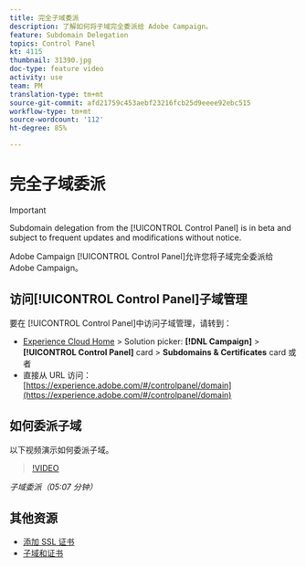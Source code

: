 ```yaml
---
title: 完全子域委派
description: 了解如何将子域完全委派给 Adobe Campaign。
feature: Subdomain Delegation
topics: Control Panel
kt: 4115
thumbnail: 31390.jpg
doc-type: feature video
activity: use
team: PM
translation-type: tm+mt
source-git-commit: afd21759c453aebf23216fcb25d9eeee92ebc515
workflow-type: tm+mt
source-wordcount: '112'
ht-degree: 85%

---
```



# 完全子域委派

>[!IMPORTANT]
>
> Subdomain delegation from the [!UICONTROL Control Panel] is in beta and subject to frequent updates and modifications without notice.

Adobe Campaign [!UICONTROL Control Panel]允许您将子域完全委派给 Adobe Campaign。

## 访问[!UICONTROL Control Panel]子域管理

要在 [!UICONTROL Control Panel]中访问子域管理，请转到：

* [Experience Cloud Home](https://experience.adobe.com/#/home) > Solution picker: **[!DNL Campaign]** > **[!UICONTROL Control Panel]** card > **Subdomains &amp; Certificates** card
或者
* 直接从 URL 访问：[https://experience.adobe.com/#/controlpanel/domain](https://experience.adobe.com/#/controlpanel/domain)

## 如何委派子域

以下视频演示如何委派子域。

>[!VIDEO](https://video.tv.adobe.com/v/31390?quality=12)

*子域委派（05:07 分钟）*

## 其他资源

* [添加 SSL 证书](/help/control-panel-tutorials/subdomains-and-certificates/adding-ssl-certificates.md)
* [子域和证书](https://docs.adobe.com/content/help/zh-Hans/control-panel/using/subdomains-and-certificates/renewing-subdomain-certificate.html)

